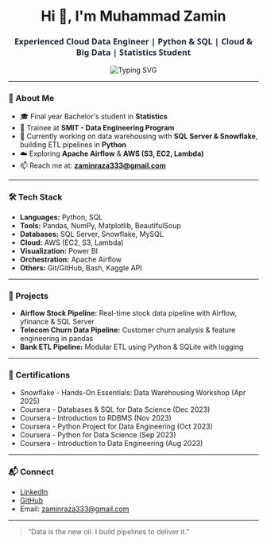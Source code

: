 <h1 align="center">Hi 👋, I'm Muhammad Zamin</h1>

<h3 align="center" style="color:#1f2937; font-weight:700; font-family: 'Segoe UI', Tahoma, Geneva, Verdana, sans-serif;">
  Experienced Cloud Data Engineer | Python & SQL | Cloud & Big Data | Statistics Student
</h3>

<p align="center">
  <img 
    src="https://readme-typing-svg.herokuapp.com?font=Fira+Code&duration=3000&pause=1000&center=true&vCenter=true&width=700&lines=Cloud+Data+Engineer+%7C+Python+%7C+SQL+%7C+AWS+%7C+Snowflake+%7C+Power+BI;Bachelor's+in+Statistics+%7C+SMIT+Trainee" 
    alt="Typing SVG" 
    style="max-width: 100%; height: auto;" 
  />
</p>

---

### 💫 About Me

- 🎓 Final year Bachelor's student in **Statistics**
- 🏫 Trainee at **SMIT - Data Engineering Program**
- 🔭 Currently working on data warehousing with **SQL Server & Snowflake**, building ETL pipelines in **Python**
- ☁️ Exploring **Apache Airflow** & **AWS (S3, EC2, Lambda)**
- 📫 Reach me at: **zaminraza333@gmail.com**

---

### 🛠️ Tech Stack

- **Languages:** Python, SQL  
- **Tools:** Pandas, NumPy, Matplotlib, BeautifulSoup  
- **Databases:** SQL Server, Snowflake, MySQL  
- **Cloud:** AWS (EC2, S3, Lambda)  
- **Visualization:** Power BI  
- **Orchestration:** Apache Airflow  
- **Others:** Git/GitHub, Bash, Kaggle API  

---

### 🚀 Projects

- **Airflow Stock Pipeline:** Real-time stock data pipeline with Airflow, yfinance & SQL Server  
- **Telecom Churn Data Pipeline:** Customer churn analysis & feature engineering in pandas  
- **Bank ETL Pipeline:** Modular ETL using Python & SQLite with logging

---

### 🏅 Certifications

- Snowflake - Hands-On Essentials: Data Warehousing Workshop (Apr 2025)  
- Coursera - Databases & SQL for Data Science (Dec 2023)  
- Coursera - Introduction to RDBMS (Nov 2023)  
- Coursera - Python Project for Data Engineering (Oct 2023)  
- Coursera - Python for Data Science (Sep 2023)  
- Coursera - Introduction to Data Engineering (Aug 2023)  

---

### 📬 Connect

- [LinkedIn](https://linkedin.com/in/mzamin-dataengnieer)  
- [GitHub](https://github.com/zaminDE)  
- Email: zaminraza333@gmail.com

---

> “Data is the new oil. I build pipelines to deliver it.”
